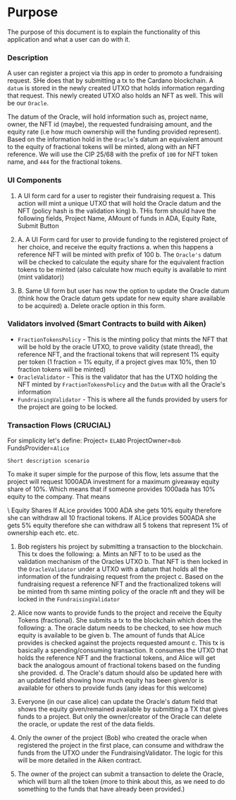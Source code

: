 # Purpose

The purpose of this document is to explain the functionality of this application and what a user can do with it.

### Description

A user can register a project via this app in order to promoto a fundraising request. SHe does that by submitting a tx to the Cardano blockchain. A `datum` is stored in the newly created UTXO that holds information regarding that request. This newly created UTXO also holds an NFT as well. This will be our `Oracle`.

The datum of the Oracle, will hold information such as, project name, owner, the NFT id (maybe), the requested fundraising amount, and the equity rate (i.e how much ownership will the funding provided represent). Based on the information hold in the `Oracle`'s datum an equivalent amount to the equity of fractional tokens will be minted, along with an NFT reference. We will use the CIP 25/68 with the prefix of `100` for NFT token name, and `444` for the fractional tokens.


### UI Components

1. A UI form card for a user to register their fundraising request
    a. This action will mint a unique UTXO that will hold the Oracle datum and the NFT (policy hash is the validation king)
    b. THis form should have the following fields, Project Name, AMount of funds in ADA, Equity Rate, Submit Button

2. A. A UI Form card for user to provide funding to the registered project of her choice, and receive the equity fractions
    a. when this happens a reference NFT will be minted with prefix of 100
    b. The `Oracle's` datum will be checked to calculate the equity share for the equivalent fraction tokens to be minted (also calculate how much equity is available to mint (mint validator))

2. B. Same UI form but user has now the option to update the Oracle datum (think how the Oracle datum gets update for new equity share available to be acquired)
    a. Delete oracle option in this form.

### Validators involved (Smart Contracts to build with Aiken)

- `FractionTokensPolicy` - This is the minting policy that mints the NFT that will be hold by the oracle UTXO, to prove validity (state thread), the reference NFT, and the fractional tokens that will represent 1% equity per token (1 fraction = 1% equity, if a project gives max 10%, then 10 fraction tokens will be minted)
- `OracleValidator` - This is the validator that has the UTXO holding the NFT minted by `FractionTokensPolicy` and the `Datum` with all the Oracle's information
- `FundraisingValidator` - This is where all the funds provided by users for the project are going to be locked.


### Transaction Flows (CRUCIAL)

For simplicity let's define:
Project= `ELABO`
ProjectOwner=`Bob`
FundsProvider=`Alice`

`Short description scenario`

To make it super simple for the purpose of this flow, lets assume that the project will request 1000ADA investment for a maximum giveaway equity share of 10%. Which means that if someone provides 1000ada has 10% equity to the company. That means

\\ Equity Shares
If ALice provides 1000 ADA she gets 10% equity therefore she can withdraw all 10 fractional tokens.
If ALice provides 500ADA she gets 5% equity therefore she can withdraw all 5 tokens that represent 1% of ownership each
etc. etc.

1. Bob registers his project by submitting a transaction to the blockchain. This tx does the following:
    a. Mints an NFT to to be used as the validation mechanism of the Oracles UTXO
    b. That NFT is then locked in the `OracleValidator` under a UTXO with a datum that holds all the information of the fundraising request from the project
    c. Based on the fundraising request a reference NFT and the fractionalized tokens will be minted from th same minting policy of the oracle nft and they will be locked in the `FundraisingValidator`
2. Alice now wants to provide funds to the project and receive the Equity Tokens (fractional). She submits a tx to the blockchain which does the following:
    a. The oracle datum needs to be checked, to see how much equity is available to be given
    b. The amount of funds that ALice provides is checked against the projects requested amount
    c. This tx is basically a spending/consuming transaction. It consumes the UTXO that holds the reference NFT and the fractional tokens, and Alice will get back the analogous amount of fractional tokens based on the funding she provided.
    d. The Oracle's datum should also be updated here with an updated field showing how much equity has been given/or is available for others to provide funds (any ideas for this welcome)

3. Everyone (in our case alice) can update the Oracle's datum field that shows the equity given/remained available by submitting a TX that gives funds to a project. But only the owner/creator of the Oracle can delete the oracle, or update the rest of the data fields.

4. Only the owner of the project (Bob) who created the oracle when registered the project in the first place, can consume and withdraw the funds from the UTXO under the FundraisingValidator. The logic for this will be more detailed in the Aiken contract.

5. The owner of the project can submit a transaction to delete the Oracle, which will burn all the token (more to think about this, as we need to do something to the funds that have already been provided.)
